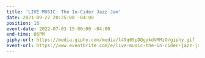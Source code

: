 ```yaml
---
title: 'LIVE MUSIC: The In-Cider Jazz Jam'
date: 2021-09-27 20:25:00 -04:00
position: 16
event-date: 2022-07-03 15:00:00 -04:00
end-time: 06PM
giphy-url: https://media.giphy.com/media/l49q05pDQgpkdVMMzO/giphy.gif
event-url: https://www.eventbrite.com/e/live-music-the-in-cider-jazz-jam-tickets-372512644347
---
```


